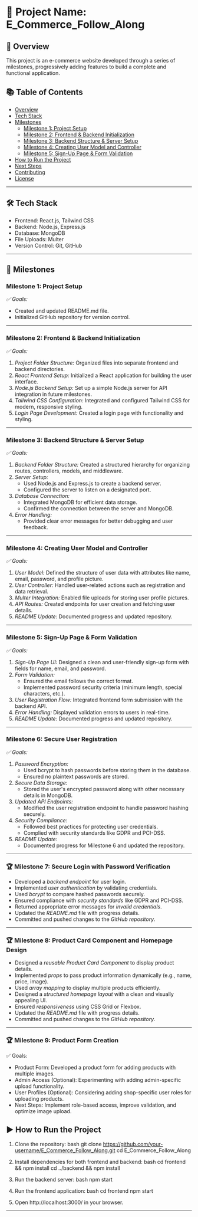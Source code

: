 # 📌 Project Name: E_Commerce_Follow_Along

## 🚀 Overview
This project is an e-commerce website developed through a series of milestones, progressively adding features to build a complete and functional application.

## 📚 Table of Contents
- [Overview](#-overview)
- [Tech Stack](#-tech-stack)
- [Milestones](#-milestones)
  - [Milestone 1: Project Setup](#milestone-1-project-setup)
  - [Milestone 2: Frontend & Backend Initialization](#milestone-2-frontend--backend-initialization)
  - [Milestone 3: Backend Structure & Server Setup](#milestone-3-backend-structure--server-setup)
  - [Milestone 4: Creating User Model and Controller](#milestone-4-creating-user-model-and-controller)
  - [Milestone 5: Sign-Up Page & Form Validation](#milestone-5-sign-up-page--form-validation)
- [How to Run the Project](#-how-to-run-the-project)
- [Next Steps](#-next-steps)
- [Contributing](#-contributing)
- [License](#-license)

---

## 🛠 Tech Stack
- Frontend: React.js, Tailwind CSS
- Backend: Node.js, Express.js
- Database: MongoDB
- File Uploads: Multer
- Version Control: Git, GitHub

---

## 📌 Milestones

### Milestone 1: Project Setup
*✅ Goals:*
- Created and updated README.md file.
- Initialized GitHub repository for version control.

---

### Milestone 2: Frontend & Backend Initialization
*✅ Goals:*
1. *Project Folder Structure:* Organized files into separate frontend and backend directories.
2. *React Frontend Setup:* Initialized a React application for building the user interface.
3. *Node.js Backend Setup:* Set up a simple Node.js server for API integration in future milestones.
4. *Tailwind CSS Configuration:* Integrated and configured Tailwind CSS for modern, responsive styling.
5. *Login Page Development:* Created a login page with functionality and styling.

---

### Milestone 3: Backend Structure & Server Setup
*✅ Goals:*
1. *Backend Folder Structure:* Created a structured hierarchy for organizing routes, controllers, models, and middleware.
2. *Server Setup:*
   - Used Node.js and Express.js to create a backend server.
   - Configured the server to listen on a designated port.
3. *Database Connection:*
   - Integrated MongoDB for efficient data storage.
   - Confirmed the connection between the server and MongoDB.
4. *Error Handling:*
   - Provided clear error messages for better debugging and user feedback.

---

### Milestone 4: Creating User Model and Controller
*✅ Goals:*
1. *User Model:* Defined the structure of user data with attributes like name, email, password, and profile picture.
2. *User Controller:* Handled user-related actions such as registration and data retrieval.
3. *Multer Integration:* Enabled file uploads for storing user profile pictures.
4. *API Routes:* Created endpoints for user creation and fetching user details.
5. *README Update:* Documented progress and updated repository.

---

### Milestone 5: Sign-Up Page & Form Validation
*✅ Goals:*
1. *Sign-Up Page UI:* Designed a clean and user-friendly sign-up form with fields for name, email, and password.
2. *Form Validation:*
   - Ensured the email follows the correct format.
   - Implemented password security criteria (minimum length, special characters, etc.).
3. *User Registration Flow:* Integrated frontend form submission with the backend API.
4. *Error Handling:* Displayed validation errors to users in real-time.
5. *README Update:* Documented progress and updated repository.

---

 ### Milestone 6: Secure User Registration
*✅ Goals:*
1. *Password Encryption:*
   - Used bcrypt to hash passwords before storing them in the database.
   - Ensured no plaintext passwords are stored.
2. *Secure Data Storage:*
   - Stored the user's encrypted password along with other necessary details in MongoDB.
3. *Updated API Endpoints:*
   - Modified the user registration endpoint to handle password hashing securely.
4. *Security Compliance:*
   - Followed best practices for protecting user credentials.
   - Complied with security standards like GDPR and PCI-DSS.
5. *README Update:*
   - Documented progress for Milestone 6 and updated the repository.

---

### 🏆 Milestone 7: Secure Login with Password Verification
- Developed a *backend endpoint* for user login.
- Implemented *user authentication* by validating credentials.
- Used *bcrypt* to compare hashed passwords securely.
- Ensured compliance with *security standards* like GDPR and PCI-DSS.
- Returned appropriate error messages for *invalid credentials*.
- Updated the *README.md* file with progress details.
- Committed and pushed changes to the *GitHub repository*.


---

### 🏆 Milestone 8: Product Card Component and Homepage Design
- Designed a *reusable Product Card Component* to display product details.
- Implemented *props* to pass product information dynamically (e.g., name, price, image).
- Used *array mapping* to display multiple products efficiently.
- Designed a *structured homepage layout* with a clean and visually appealing UI.
- Ensured *responsiveness* using CSS Grid or Flexbox.
- Updated the *README.md* file with progress details.
- Committed and pushed changes to the *GitHub repository*.

---
### 🏆 Milestone 9: Product Form Creation
✅ Goals:

- Product Form: Developed a product form for adding products with multiple images.
- Admin Access (Optional): Experimenting with adding admin-specific upload functionality.
- User Profiles (Optional): Considering adding shop-specific user roles for uploading products.
- Next Steps: Implement role-based access, improve validation, and optimize image upload.



## ▶ How to Run the Project
1. Clone the repository:
   bash
   git clone https://github.com/your-username/E_Commerce_Follow_Along.git
   cd E_Commerce_Follow_Along
   
2. Install dependencies for both frontend and backend:
   bash
   cd frontend && npm install
   cd ../backend && npm install
   
3. Run the backend server:
   bash
   npm start
   
4. Run the frontend application:
   bash
   cd frontend
   npm start
   
5. Open http://localhost:3000/ in your browser.

---



